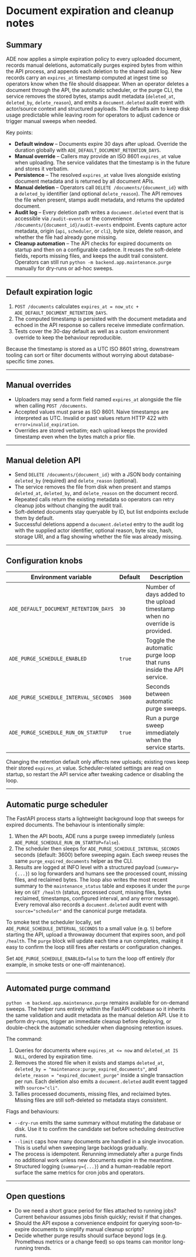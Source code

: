 # Document expiration and cleanup notes

## Summary
ADE now applies a simple expiration policy to every uploaded document, records
manual deletions, automatically purges expired bytes from within the API
process, and appends each deletion to the shared audit log. New records carry an
`expires_at` timestamp computed at ingest time so operators know when the file
should disappear. When an operator deletes a document through the API, the
automatic scheduler, or the purge CLI, the service removes the stored bytes,
stamps audit metadata (`deleted_at`, `deleted_by`, `delete_reason`), and emits a
`document.deleted` audit event with actor/source context and structured
payloads. The defaults aim to keep disk usage predictable while leaving room for
operators to adjust cadence or trigger manual sweeps when needed.

Key points:

- **Default window** – Documents expire 30 days after upload. Override the
  duration globally with `ADE_DEFAULT_DOCUMENT_RETENTION_DAYS`.
- **Manual override** – Callers may provide an ISO 8601 `expires_at` value
  when uploading. The service validates that the timestamp is in the future
  and stores it verbatim.
- **Persistence** – The resolved `expires_at` value lives alongside existing
  document metadata and is returned by all document APIs.
- **Manual deletion** – Operators call `DELETE /documents/{document_id}` with
  a `deleted_by` identifier (and optional `delete_reason`). The API removes the
  file when present, stamps audit metadata, and returns the updated document.
- **Audit log** – Every deletion path writes a `document.deleted` event that is
  accessible via `/audit-events` or the convenience
  `/documents/{document_id}/audit-events` endpoint. Events capture actor
  metadata, origin (`api`, `scheduler`, or `cli`), byte size, delete reason, and
  whether the file had already gone missing.
- **Cleanup automation** – The API checks for expired documents on startup and
  then on a configurable cadence. It reuses the soft-delete fields, reports
  missing files, and keeps the audit trail consistent. Operators can still run
  `python -m backend.app.maintenance.purge` manually for dry-runs or ad-hoc
  sweeps.

---

## Default expiration logic

1. `POST /documents` calculates `expires_at = now_utc + ADE_DEFAULT_DOCUMENT_RETENTION_DAYS`.
2. The computed timestamp is persisted with the document metadata and echoed
   in the API response so callers receive immediate confirmation.
3. Tests cover the 30-day default as well as a custom environment override to
   keep the behaviour reproducible.

Because the timestamp is stored as a UTC ISO 8601 string, downstream tooling
can sort or filter documents without worrying about database-specific time
zones.

---

## Manual overrides

- Uploaders may send a form field named `expires_at` alongside the file when
  calling `POST /documents`.
- Accepted values must parse as ISO 8601. Naive timestamps are interpreted as
  UTC. Invalid or past values return HTTP 422 with `error=invalid_expiration`.
- Overrides are stored verbatim; each upload keeps the provided timestamp even
  when the bytes match a prior file.

---

## Manual deletion API

- Send `DELETE /documents/{document_id}` with a JSON body containing
  `deleted_by` (required) and `delete_reason` (optional).
- The service removes the file from disk when present and stamps
  `deleted_at`, `deleted_by`, and `delete_reason` on the document record.
- Repeated calls return the existing metadata so operators can retry cleanup
  jobs without changing the audit trail.
- Soft-deleted documents stay queryable by ID, but list endpoints exclude them
  by default.
- Successful deletions append a `document.deleted` entry to the audit log with
  the supplied actor identifier, optional reason, byte size, hash, storage URI,
  and a flag showing whether the file was already missing.

---

## Configuration knobs

| Environment variable | Default | Description |
|----------------------|---------|-------------|
| `ADE_DEFAULT_DOCUMENT_RETENTION_DAYS` | `30` | Number of days added to the upload timestamp when no override is provided. |
| `ADE_PURGE_SCHEDULE_ENABLED` | `true` | Toggle the automatic purge loop that runs inside the API service. |
| `ADE_PURGE_SCHEDULE_INTERVAL_SECONDS` | `3600` | Seconds between automatic purge sweeps. |
| `ADE_PURGE_SCHEDULE_RUN_ON_STARTUP` | `true` | Run a purge sweep immediately when the service starts. |

Changing the retention default only affects new uploads; existing rows keep
their stored `expires_at` value. Scheduler-related settings are read on startup,
so restart the API service after tweaking cadence or disabling the loop.

---

## Automatic purge scheduler

The FastAPI process starts a lightweight background loop that sweeps for expired
documents. The behaviour is intentionally simple:

1. When the API boots, ADE runs a purge sweep immediately (unless
   `ADE_PURGE_SCHEDULE_RUN_ON_STARTUP=false`).
2. The scheduler then sleeps for `ADE_PURGE_SCHEDULE_INTERVAL_SECONDS` seconds
   (default: 3600) before sweeping again. Each sweep reuses the same
   `purge_expired_documents` helper as the CLI.
3. Results are logged at INFO level with a structured payload (`summary={...}`)
   so log forwarders and humans see the processed count, missing files, and
   reclaimed bytes. The loop also writes the most recent summary to the
   `maintenance_status` table and exposes it under the `purge` key on
   `GET /health` (status, processed count, missing files, bytes reclaimed,
   timestamps, configured interval, and any error message). Every removal also
   records a `document.deleted` audit event with `source="scheduler"` and the
   canonical purge metadata.

To smoke test the scheduler locally, set `ADE_PURGE_SCHEDULE_INTERVAL_SECONDS`
to a small value (e.g. `5`) before starting the API, upload a throwaway document
that expires soon, and poll `/health`. The `purge` block will update each time a
run completes, making it easy to confirm the loop still fires after restarts or
configuration changes.

Set `ADE_PURGE_SCHEDULE_ENABLED=false` to turn the loop off entirely (for
example, in smoke tests or one-off maintenance).

---

## Automated purge command

`python -m backend.app.maintenance.purge` remains available for on-demand
sweeps. The helper runs entirely within the FastAPI codebase so it inherits the
same validation and audit metadata as the manual deletion API. Use it to perform
dry-runs, trigger an immediate cleanup before deploying, or double-check the
automatic scheduler when diagnosing retention issues.

The command:

1. Queries for documents where `expires_at <= now` and `deleted_at IS NULL`,
   ordered by expiration time.
2. Removes the stored file when it exists and stamps `deleted_at`,
   `deleted_by = "maintenance:purge_expired_documents"`, and
   `delete_reason = "expired_document_purge"` inside a single transaction per
   run. Each deletion also emits a `document.deleted` audit event tagged with
   `source="cli"`.
3. Tallies processed documents, missing files, and reclaimed bytes. Missing
   files are still soft-deleted so metadata stays consistent.

Flags and behaviours:

- `--dry-run` emits the same summary without mutating the database or disk. Use
  it to confirm the candidate set before scheduling destructive runs.
- `--limit` caps how many documents are handled in a single invocation. This is
  useful when sweeping large backlogs gradually.
- The process is idempotent. Rerunning immediately after a purge finds no
  additional work unless new documents expire in the meantime.
- Structured logging (`summary={...}`) and a human-readable report surface the
  same metrics for cron jobs and operators.

---

## Open questions

- Do we need a short grace period for files attached to running jobs? Current
  behaviour assumes jobs finish quickly; revisit if that changes.
- Should the API expose a convenience endpoint for querying soon-to-expire
  documents to simplify manual cleanup scripts?
- Decide whether purge results should surface beyond logs (e.g. Prometheus
  metrics or a change feed) so ops teams can monitor long-running trends.
